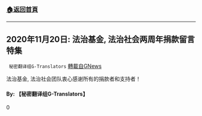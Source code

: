 ###  [:house:返回首頁](https://github.com/ourhimalayas/txt)
---

## 2020年11月20日: 法治基金, 法治社会两周年捐款留言特集
` 秘密翻译组G-Translators` [轉載自GNews](https://gnews.org/zh-hans/577885/)

法治基金, 法治社会团队衷心感谢所有的捐款者和支持者！



#### By: 【秘密翻译组G-Translators】

0
